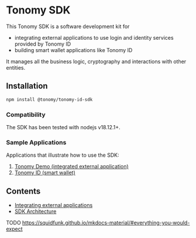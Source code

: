 # Tonomy SDK

This Tonomy SDK is a software development kit for

- integrating external applications to use login and identity services provided by Tonomy ID
- building smart wallet applications like Tonomy ID

It manages all the business logic, cryptography and interactions with other entities.

## Installation

```bash
npm install @tonomy/tonomy-id-sdk
```

### Compatibility

The SDK has been tested with nodejs v18.12.1+.

### Sample Applications

Applications that illustrate how to use the SDK:

1. [Tonomy Demo (integrated external application)](https://github.com/Tonomy-Foundation/Tonomy-App-Websites/tree/development/src/demo)
2. [Tonomy ID (smart wallet)](https://github.com/Tonomy-Foundation/Tonomy-ID/tree/development)

## Contents

- [Integrating external applications](/integrating)
- [SDK Architecture](/architecture)

TODO
<https://squidfunk.github.io/mkdocs-material/#everything-you-would-expect>
